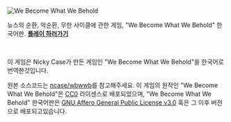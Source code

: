 ![We Become What We Behold](https://i.imgur.com/f6FcrhT.png)

뉴스의 순환, 악순환, 무한 사이클에 관한 게임, "We Become What We Behold"
한국어판. **[플레이 하러가기]**

&nbsp;

이 게임은 Nicky Case가 만든 게임인 "We Become What We Behold"을 한국어로
번역한것입니다.

원본 소스코드는 [ncase/wbwwb]를 참고해주세요. 이 게임의 원작인 "We Become What
We Behold"은 [CC0] 라이센스로 배포되었으며, "We Become What We Behold"
한국어판은 [GNU Affero General Public License v3.0] 혹은 그 이후 버전으로
배포되고있습니다.

[플레이 하러가기]: https://game.hyeon.me/wbwwb
[ncase/wbwwb]: https://github.com/ncase/wbwwb
[CC0]: https://creativecommons.org/publicdomain/zero/1.0/
[GNU Affero General Public License v3.0]: LICENSE

